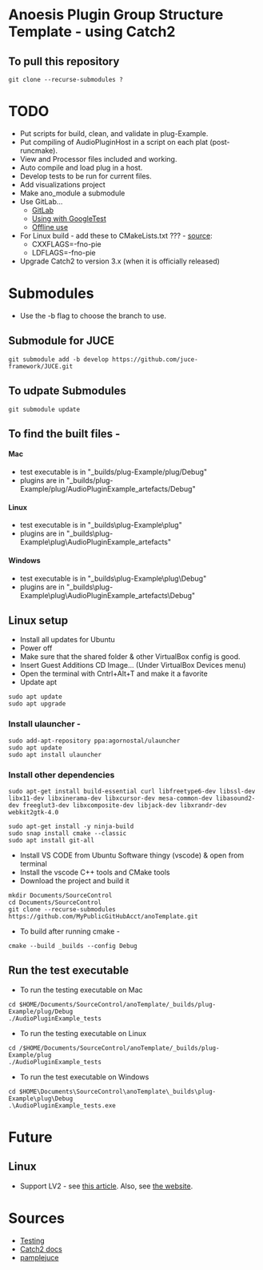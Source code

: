 # Anoesis Plugin Group Structure Template - using Catch2

## To pull this repository

```
git clone --recurse-submodules ?
```

# TODO
* Put scripts for build, clean, and validate in plug-Example.
* Put compiling of AudioPluginHost in a script on each plat (post-runcmake).
* View and Processor files included and working.
* Auto compile and load plug in a host.
* Develop tests to be run for current files.
* Add visualizations project
* Make ano_module a submodule
* Use GitLab...
  * [GitLab](https://www.lambdatest.com/blog/use-gitlab-ci-to-run-test-locally/)
  * [Using with GoogleTest](https://raymii.org/s/tutorials/Cpp_project_setup_with_cmake_and_unit_tests.html)
  * [Offline use](https://docs.gitlab.com/ee/topics/offline/quick_start_guide.html)
* For Linux build - add these to CMakeLists.txt ??? - [source](https://forum.juce.com/t/cant-run-apps-ubuntu-21-04/46645):
	* CXXFLAGS=-fno-pie
	* LDFLAGS=-fno-pie
* Upgrade Catch2 to version 3.x (when it is officially released)

# Submodules

* Use the -b flag to choose the branch to use.

## Submodule for JUCE

```
git submodule add -b develop https://github.com/juce-framework/JUCE.git
```

## To udpate Submodules

```
git submodule update
```

## To find the built files -

#### Mac
* test executable is in "_builds/plug-Example/plug/Debug"
* plugins are in "_builds/plug-Example/plug/AudioPluginExample_artefacts/Debug"

#### Linux
* test executable is in "_builds\plug-Example\plug\"
* plugins are in "_builds\plug-Example\plug\AudioPluginExample_artefacts"

#### Windows
* test executable is in "_builds\plug-Example\plug\Debug"
* plugins are in "_builds\plug-Example\plug\AudioPluginExample_artefacts\Debug"

## Linux setup

* Install all updates for Ubuntu
* Power off
* Make sure that the shared folder & other VirtualBox config is good.
* Insert Guest Additions CD Image... (Under VirtualBox Devices menu)
* Open the terminal with Cntrl+Alt+T and make it a favorite
* Update apt

```
sudo apt update  
sudo apt upgrade
```

### Install ulauncher -
```
sudo add-apt-repository ppa:agornostal/ulauncher
sudo apt update
sudo apt install ulauncher
```

### Install other dependencies

```
sudo apt-get install build-essential curl libfreetype6-dev libssl-dev libx11-dev libxinerama-dev libxcursor-dev mesa-common-dev libasound2-dev freeglut3-dev libxcomposite-dev libjack-dev libxrandr-dev webkit2gtk-4.0

sudo apt-get install -y ninja-build
sudo snap install cmake --classic
sudo apt install git-all
```

* Install VS CODE from Ubuntu Software thingy (vscode) & open from terminal
* Install the vscode C++ tools and CMake tools
* Download the project and build it

```
mkdir Documents/SourceControl
cd Documents/SourceControl
git clone --recurse-submodules https://github.com/MyPublicGitHubAcct/anoTemplate.git
```

* To build after running cmake -

```
cmake --build _builds --config Debug
```

## Run the test executable

* To run the testing executable on Mac
```
cd $HOME/Documents/SourceControl/anoTemplate/_builds/plug-Example/plug/Debug
./AudioPluginExample_tests
```

* To run the testing executable on Linux
```
cd /$HOME/Documents/SourceControl/anoTemplate/_builds/plug-Example/plug
./AudioPluginExample_tests
```

* To run the test executable on Windows
```
cd $HOME\Documents\SourceControl\anoTemplate\_builds\plug-Example\plug\Debug
.\AudioPluginExample_tests.exe
```

# Future

## Linux
* Support LV2 - see [this article](https://jatinchowdhury18.medium.com/building-lv2-plugins-with-juce-and-cmake-d1f8937dbac3). Also, see [the website](https://lv2plug.in/).

# Sources
* [Testing](https://snorristurluson.github.io/Catch2/)
* [Catch2 docs](https://github.com/catchorg/Catch2/tree/devel/docs)
* [pamplejuce](https://github.com/sudara/pamplejuce)

